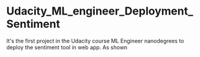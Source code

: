 # Udacity_ML_engineer_Deployment_Sentiment
It's the first project in the Udacity course ML Engineer nanodegrees to deploy the sentiment tool in web app. As shown
